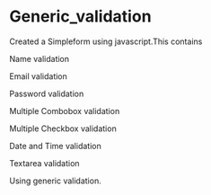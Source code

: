 # Generic_validation

Created a Simpleform using javascript.This contains

Name validation

Email validation

Password validation

Multiple Combobox validation

Multiple Checkbox validation

Date and Time validation

Textarea validation

Using generic validation.




